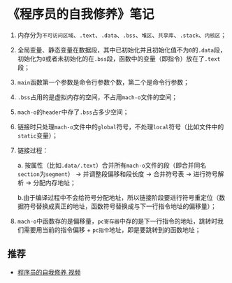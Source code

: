 # 《程序员的自我修养》笔记

1. 内存分为`不可访问区域`、`.text`、`.data`、`.bss`、`堆区`、`共享库`、`.stack`、`内核区`；
2. 全局变量、静态变量在数据段，其中已初始化并且初始化值不为`0`的`.data`段，初始化为`0`或者未初始化的在`.bss`段，函数中的变量（即指令）放在了`.text`段；
3. `main`函数第一个参数是命令行参数个数，第二个是命令行参数；
4. `.bss`占用的是虚拟内存的空间，不占用`mach-o`文件的空间；
5. `mach-o`的`header`中存了`.bss`占多少空间；
6. 链接时只处理`mach-o`文件中的`global`符号，不处理`local`符号（比如文件中的`static`变量）；
7. 链接过程：

    a. 按属性（比如`.data/.text`）合并所有`mach-o`文件的段（即合并同名`section`为`segment`） -> 并调整段偏移和段长度 -> 合并符号表 -> 进行符号解析 -> 分配内存地址；

    b.由于编译过程中不会给符号分配地址，所以链接阶段要进行符号重定位（数据符号替换成真正的地址，函数符号替换成与下一行指令地址的偏移量）；

8. `mach-o`中函数存的是偏移量，`pc寄存器`中存的是下一行指令的地址，跳转时我们需要用当前的指令偏移 + `pc指令`地址，即是要跳转到的函数地址；

## 推荐

- [程序员的自我修养 视频](https://www.bilibili.com/video/BV1xf4y127AJ/?vd_source=ad612075a2193c2ae3cd66ba58afcc28)